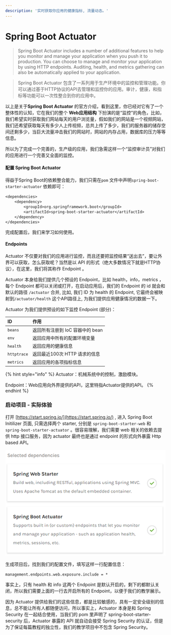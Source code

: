 ```yaml
---
description: '实时获取你应用的健康指标, 流量动态。'
---
```


# Spring Boot Actuator

> Spring Boot Actuator includes a number of additional features to help you monitor and manage your application when you push it to production. You can choose to manage and monitor your application by using HTTP endpoints. Auditing, health, and metrics gathering can also be automatically applied to your application.

> Spring Boot Actuator 包含了一系列用于生产环境中的监控和管理功能。你可以通过基于HTTP协议的API去管理和监控你的应用。审计，健康，和指标等功能可以一次性整合到你的应用中。

以上是关于**Spring Boot Actuator** 的官方介绍，看到这里，你已经对它有了一个整体性的认知，它在我们的整个 **Web应用结构** 下扮演的是“监控”的角色，比如，我们希望实时获取我们网站每天的用户浏览量，假如我们的网站是一个视频网站，我们还希望获取每天有多少人上传视频，总共上传了多少，我们的服务器的储存空间还剩多少，当巨大流量冲击我们的网站时，网站的内存占用，数据库的压力等等信息。

所以为了完成一个完善的，生产级的应用，我们急需这样一个“监控审计员”对我们的应用进行一个完善又全面的监控。

#### 配置 Spring Boot Actuator

得益于Spring Boot的依赖整合能力，我们只需在`pom` 文件中声明`spring-boot-starter-actuator` 依赖即可：

```text
<dependencies>
	<dependency>
		<groupId>org.springframework.boot</groupId>
		<artifactId>spring-boot-starter-actuator</artifactId>
	</dependency>
</dependencies>
```

完成配置后，我们来学习如何使用。

#### **Endpoints**

Actuator 不仅要对我们的应用进行监控，而且还要把监控结果“送出去”，要让外界可以获取，怎么获取呢？当然是以 API 的形式（绝大多数情况下就是HTTP协议），在这里，我们将其称作 Endpoint 。

Actuator 本身给我们提供几个预设的 Endpoint，比如 health，info，metrics ，每个 Endpoint 都可以关闭或打开，在启动应用后，我们的 Endpoint 的 id 就会和默认的路径 `/actuator` 合并, 比如, 我们 ID 为 health 的 Endpoint, 它最终会被映射到`/actuator/health` 这个API路径上, 为我们提供应用健康情况的数据一下。

Actuator 为我们提供预设的如下监控 Endpoint \(部分\)：

| ID | 作用 |
| :--- | :--- |
| `beans` | 返回所有注册到 IoC 容器中的 bean  |
| `env` | 返回应用中所有的配置环境变量 |
| `health` | 返回应用的健康信息 |
| `httptrace` | 返回最近100次 HTTP 请求的信息 |
| `metrics` | 返回应用的各项指标信息 |

{% hint style="info" %}
  Actuator：机械系统中的控制，激励模块。

Endpoint：Web应用向外界提供的API，这里特指Actuator提供的API。
{% endhint %}

### 启动项目 - 实际体验

打开 [https://start.spring.io/](https://start.spring.io/) , 进入 Spring Boot Initilizer 页面, 只需选择两个 starter, 分别是 `spring-boot-starter-web` 和 `spring-boot-starter-actuator` 。很容易理解，我们需要 web 相关的依赖去提供 http 接口服务，因为 actuator 最终也是通过 endpoint 的形式向外暴露 Http based API。

![web &#x548C; actuator](../.gitbook/assets/image%20%281%29.png)

生成项目后，找到我们的配置文件，填写这样一行配置信息：

```text
management.endpoints.web.exposure.include = *
```

事实上，只有 health 和 info 这两个 Endpoint 是默认开启的，剩下的都默认关闭，所以我们需要上面的一行去开启所有的 Endpoint，以便于我们的教学展示。

因为 Actuator 提供给我们的这些信息，都是比较敏感的，具有一定安全级别的信息，总不能让所有人都随便访问，所以事实上，Actuator 本身是和 Spring Security 在一起结合使用，当我们的 pom 里声明了 spring-boot-starter-security 后，Actuator 暴露的 API 就自动会接受 Spring Security 的认证，但是为了保证每篇教程的独立性，我们的教学项目中不包含 Spring Security。







